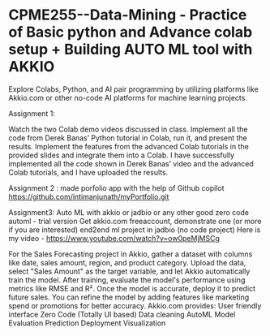 # CPME255--Data-Mining - Practice of Basic python and Advance colab setup + Building AUTO ML tool with AKKIO 

Explore Colabs, Python, and AI pair programming by utilizing platforms like Akkio.com or other no-code AI platforms for machine learning projects.

Assignment 1:

Watch the two Colab demo videos discussed in class.
Implement all the code from Derek Banas’ Python tutorial in Colab, run it, and present the results.
Implement the features from the advanced Colab tutorials in the provided slides and integrate them into a Colab.
I have successfully implemented all the code shown in Derek Banas’ video and the advanced Colab tutorials, and I have uploaded the results.


Assignment 2 : made porfolio app with the help of Github copilot https://github.com/intimanjunath/myPortfolio.git

Assignment3: Auto ML with akkio or jadbio or any other good zero code automl - trial version Get akkio.com freeaccount, demonstrate one (or more if you are interested) end2end ml project in jadbio (no code project)
Here is my video - https://www.youtube.com/watch?v=ow0peMjMSCg 

For the Sales Forecasting project in Akkio, gather a dataset with columns like date, sales amount, region, and product category. Upload the data, select "Sales Amount" as the target variable, and let Akkio automatically train the model. After training, evaluate the model's performance using metrics like RMSE and R². Once the model is accurate, deploy it to predict future sales. You can refine the model by adding features like marketing spend or promotions for better accuracy.
Akkio.com provides:
User friendly interface
Zero Code (Totally UI based)
Data cleaning
AutoML
Model Evaluation
Prediction
Deployment
Visualization
